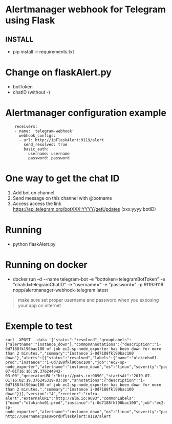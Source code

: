# Alertmanager webhook for Telegram using Flask

## INSTALL

* pip install -r requirements.txt

Change on flaskAlert.py
=======================
* botToken
* chatID (without -)

Alertmanager configuration example
==================================

		receivers:
		- name: 'telegram-webhook'
		  webhook_configs:
		  - url: http://ipFlaskAlert:9119/alert
		    send_resolved: true
		    basic_auth:
		      username: username
		      password: password

One way to get the chat ID
==========================
1) Add bot on channel
2) Send message on this channel with @botname
3) Access access the link https://api.telegram.org/botXXX:YYYY/getUpdates (xxx:yyyy botID)

Running
=======
* python flaskAlert.py

Running on docker
=================
* docker run -d --name telegram-bot -e "bottoken=telegramBotToken" -e "chatid=telegramChatID" -e "username=<username>" -e "password=<password>" -p 9119:9119 nopp/alertmanager-webhook-telegram:latest

> make sure set proper username and password when you exposing your app on internet

Exemple to test
===============
	curl -XPOST --data '{"status":"resolved","groupLabels":{"alertname":"instance_down"},"commonAnnotations":{"description":"i-0d7188fkl90bac100 of job ec2-sp-node_exporter has been down for more than 2 minutes.","summary":"Instance i-0d7188fkl90bac100 down"},"alerts":[{"status":"resolved","labels":{"name":"olokinho01-prod","instance":"i-0d7188fkl90bac100","job":"ec2-sp-node_exporter","alertname":"instance_down","os":"linux","severity":"page"},"endsAt":"2019-07-01T16:16:19.376244942-03:00","generatorURL":"http://pmts.io:9090","startsAt":"2019-07-01T16:02:19.376245319-03:00","annotations":{"description":"i-0d7188fkl90bac100 of job ec2-sp-node_exporter has been down for more than 2 minutes.","summary":"Instance i-0d7188fkl90bac100 down"}}],"version":"4","receiver":"infra-alert","externalURL":"http://alm.io:9093","commonLabels":{"name":"olokinho01-prod","instance":"i-0d7188fkl90bac100","job":"ec2-sp-node_exporter","alertname":"instance_down","os":"linux","severity":"page"}}' http://username:password@flaskAlert:9119/alert
